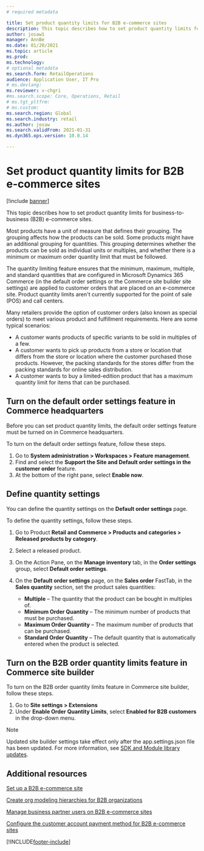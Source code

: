 ```yaml
---
# required metadata

title: Set product quantity limits for B2B e-commerce sites
description: This topic describes how to set product quantity limits for business-to-business (B2B) e-commerce sites.
author: josaw1
manager: AnnBe
ms.date: 01/20/2021
ms.topic: article
ms.prod: 
ms.technology: 
# optional metadata
ms.search.form: RetailOperations
audience: Application User, IT Pro
# ms.devlang: 
ms.reviewer: v-chgri
#ms.search.scope: Core, Operations, Retail
# ms.tgt_pltfrm: 
# ms.custom: 
ms.search.region: Global
ms.search.industry: retail
ms.author: josaw
ms.search.validFrom: 2021-01-31
ms.dyn365.ops.version: 10.0.14

---
```


# Set product quantity limits for B2B e-commerce sites

[!include [banner](../../includes/banner.md)]

This topic describes how to set product quantity limits for business-to-business (B2B) e-commerce sites.

Most products have a unit of measure that defines their grouping. The grouping affects how the products can be sold. Some products might have an additional grouping for quantities. This grouping determines whether the products can be sold as individual units or multiples, and whether there is a minimum or maximum order quantity limit that must be followed.

The quantity limiting feature ensures that the minimum, maximum, multiple, and standard quantities that are configured in Microsoft Dynamics 365 Commerce (in the default order settings or the Commerce site builder site settings) are applied to customer orders that are placed on an e-commerce site. Product quantity limits aren't currently supported for the point of sale (POS) and call centers.

Many retailers provide the option of customer orders (also known as special orders) to meet various product and fulfillment requirements. Here are some typical scenarios:

- A customer wants products of specific variants to be sold in multiples of a few.
- A customer wants to pick up products from a store or location that differs from the store or location where the customer purchased those products. However, the packing standards for the stores differ from the packing standards for online sales distribution.
- A customer wants to buy a limited-edition product that has a maximum quantity limit for items that can be purchased.

## Turn on the default order settings feature in Commerce headquarters

Before you can set product quantity limits, the default order settings feature must be turned on in Commerce headquarters.

To turn on the default order settings feature, follow these steps.

1. Go to **System administration \> Workspaces \> Feature management**.
1. Find and select the **Support the Site and Default order settings in the customer order** feature.
1. At the bottom of the right pane, select **Enable now**. 

## Define quantity settings 

You can define the quantity settings on the **Default order settings** page.

To define the quantity settings, follow these steps. 

1. Go to Product **Retail and Commerce \> Products and categories \> Released products by category**.
1. Select a released product.
1. On the Action Pane, on the **Manage inventory** tab, in the **Order settings** group, select **Default order settings**. 
1. On the **Default order settings** page, on the **Sales order** FastTab, in the **Sales quantity** section, set the product sales quantities:

    - **Multiple** – The quantity that the product can be bought in multiples of.
    - **Minimum Order Quantity** – The minimum number of products that must be purchased.
    - **Maximum Order Quantity** – The maximum number of products that can be purchased.
    - **Standard Order Quantity** – The default quantity that is automatically entered when the product is selected.

## Turn on the B2B order quantity limits feature in Commerce site builder

To turn on the B2B order quantity limits feature in Commerce site builder, follow these steps.

1. Go to **Site settings \> Extensions**
1. Under **Enable Order Quantity Limits**, select **Enabled for B2B customers** in the drop-down menu. 

> [!NOTE] 
> Updated site builder settings take effect only after the app.settings.json file has been updated. For more information, see [SDK and Module library updates](../e-commerce-extensibility/sdk-updates.md#update-the-appsettingsjson-file).

## Additional resources

[Set up a B2B e-commerce site](set-up-b2b-site.md)

[Create org modeling hierarchies for B2B organizations](org-model.md)

[Manage business partner users on B2B e-commerce sites](manage-b2b-users.md)

[Configure the customer account payment method for B2B e-commerce sites](payment-method.md)


[!INCLUDE[footer-include](../../includes/footer-banner.md)]